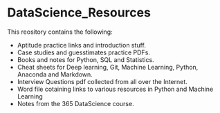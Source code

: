 # DataScience_Resources

This reository contains the following:

<ul>
  <li> Aptitude practice links and introduction stuff.</li>
  <li> Case studies and guesstimates practice PDFs.</li>
  <li> Books and notes for Python, SQL and Statistics.</li>
  <li> Cheat sheets for Deep learning, Git, Machine Learning, Python, Anaconda and Markdown. </li>  
  <li> Interview Questions pdf collected from all over the Internet. </li>
  <li> Word file cotaining links to various resources in Python and Machine Learning</li>
  <li> Notes from the 365 DataScience course.</li>
</ul>
